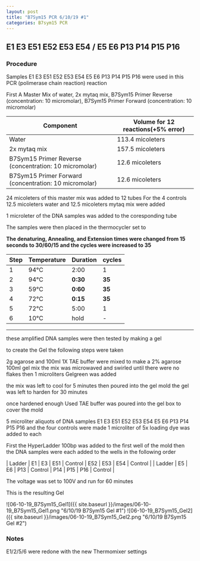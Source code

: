 ```yaml
---
layout: post
title: "B7Sym15 PCR 6/10/19 #1"
categories: B7sym15 PCR
---
```


##   E1 E3 E51 E52 E53 E54 / E5 E6 P13 P14 P15 P16

### Procedure

Samples  E1 E3 E51 E52 E53 E54 E5 E6 P13 P14 P15 P16  were used in this PCR (polimerase chain reaction) reaction 

First A Master Mix of water, 2x mytaq mix, B7Sym15 Primer Reverse (concentration: 10 micromolar), B7Sym15 Primer Forward (concentration: 10 micromolar)


|Component| Volume for 12 reactions(+5% error)|
|---------|---------------------------|
|Water| 113.4 micoleters|
|2x mytaq mix| 157.5 micoleters|
|B7Sym15 Primer Reverse (concentration: 10 micromolar)| 12.6 micoleters|
|B7Sym15 Primer Forward (concentration: 10 micromolar)| 12.6 micoleters|

24 micoleters of this master mix was added to 12 tubes 
For the 4 controls 12.5 micoleters water and 12.5 micoleters mytaq mix were added

1 microleter of the DNA samples was added to the coresponding tube

The samples were then placed in the thermocycler set to 

**The denaturing, Annealing, and Extension times were changed from 15 seconds to 30/60/15 and the cycles were increased to 35**

|Step|Temperature|Duration|cycles|
|----|-------|--------|-------|
|1|94°C|2:00|1|
|2|94°C|**0:30**|**35**|
|3|59°C|**0:60**|**35**|
|4|72°C|**0:15**|**35**|
|5|72°C|5:00|1|
|6|10°C|hold|-|

___________

these amplified DNA samples were then tested by making a gel

to create the Gel the following steps were taken 

2g agarose and 100ml 1X TAE buffer were mixed to make a 2% agarose 100ml gel mix 
the mix was microwaved and swirled until there were no flakes 
then 1 microliters Gelgreen was added

the mix was left to cool for 5 minutes then poured into the gel mold
the gel was left to harden for 30 minutes 

once hardened enough Used TAE buffer was poured into the gel box to cover the mold

5 microliter aliquots of DNA samples  E1 E3 E51 E52 E53 E54 E5 E6 P13 P14 P15 P16  and the four controls were made 
1 microliter of 5x loading dye was added to each

First the HyperLadder 100bp was added to the first well of the mold 
then the DNA samples were each added to the wells in the following order 

| Ladder | E1 | E3 | E51 | Control | E52 | E53 | E54 | Control |
| Ladder | E5 | E6 | P13 | Control | P14 | P15 | P16 | Control |

The voltage was set to 100V and run for 60 minutes


This is the resulting Gel

![06-10-19_B7Sym15_Gel1]({{ site.baseurl }}/images/06-10-19_B7Sym15_Gel1.png "6/10/19 B7Sym15 Gel #1")
![06-10-19_B7Sym15_Gel2]({{ site.baseurl }}/images/06-10-19_B7Sym15_Gel2.png "6/10/19 B7Sym15 Gel #2")

### Notes

E1/2/5/6 were redone with the new Thermomixer settings 